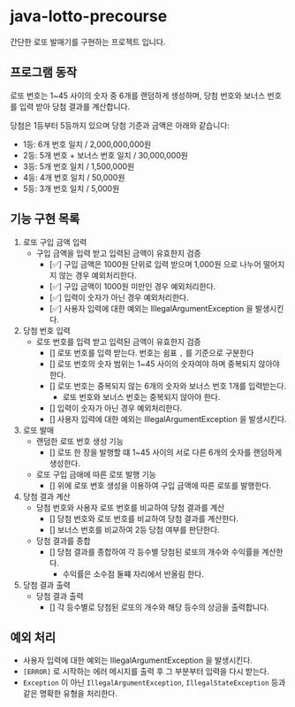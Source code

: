 # java-lotto-precourse

간단한 로또 발매기를 구현하는 프로젝트 입니다. 
## 프로그램 동작
로또 번호는 1~45 사이의 숫자 중 6개를 랜덤하게 생성하며, 당첨 번호와 보너스 번호를 입력 받아 당첨 결과를 계산합니다.

당첨은 1등부터 5등까지 있으며 당첨 기준과 금액은 아래와 같습니다:

- 1등: 6개 번호 일치 / 2,000,000,000원
- 2등: 5개 번호 + 보너스 번호 일치 / 30,000,000원
- 3등: 5개 번호 일치 / 1,500,000원
- 4등: 4개 번호 일치 / 50,000원
- 5등: 3개 번호 일치 / 5,000원

## 기능 구현  목록
1. 로또 구입 금액 입력
    - 구입 금액을 입력 받고 입력된 금액이 유효한지 검증
      - [✅] 구입 금액은 1000원 단위로 입력 받으며 1,000원 으로 나누어 떨어지지 않는 경우 예외처리한다.
      - [✅] 구입 금액이 1000원 미만인 경우 예외처리한다.
      - [✅] 입력이 숫자가 아닌 경우 예외처리한다.
      - [✅] 사용자 입력에 대한 예외는 IllegalArgumentException 을 발생시킨다.
2. 당첨 번호 입력 
    - 로또 번호를 입력 받고 입력된 금액이 유효한지 검증
      - [] 로또 번호를 입력 받는다. 번호는 쉼표 `,` 를 기준으로 구분한다
      - [] 로또 번호의 숫자 범위는 1~45 사이의 숫자여야 하며 중복되지 않아야 한다.
      - [] 로또 번호는 중복되지 않는 6개의 숫자와 보너스 번호 1개를 입력받는다.
        - 로또 번호와 보너스 번호는 중복되지 않아야 한다.
      - [] 입력이 숫자가 아닌 경우 예외처리한다.
      - [] 사용자 입력에 대한 예외는 IllegalArgumentException 을 발생시킨다.
3. 로또 발매
    - 랜덤한 로또 번호 생성 기능
      - [] 로또 한 장을 발행할 떄 1~45 사이의 서로 다른 6개의 숫자를 랜덤하게 생성한다.
    - 로또 구입 금애에 따른 로또 발행 기능
      - [] 위에 로또 번호 생성을 이용하여 구입 금액에 따른 로또를 발행한다.
4. 당첨 결과 계산
    - 당첨 번호와 사용자 로또 번호를 비교하여 당첨 결과를 계산
      - [] 당첨 번호와 로또 번호를 비교하여 당첨 결과를 계산한다.
      - [] 보너스 번호를 비교하여 2등 당첨 여부를 판단한다.
    - 당첨 결과를 종합
      - [] 당첨 결과를 종합하여 각 등수별 당첨된 로또의 개수와 수익률을 계산한다.
        - 수익률은 소수점 둘쨰 자리에서 반올림 한다.
5. 당첨 결과 출력
    - 당첨 결과 출력
      - [] 각 등수별로 당첨된 로또의 개수와 해당 등수의 상금을 출력합니다.
      
## 예외 처리
- 사용자 입력에 대한 예외는 IllegalArgumentException 을 발생시킨다.
- `[ERROR]` 로 시작하는 에러 메시지를 출력 후 그 부분부터 입력을 다시 받는다.
- `Exception` 이 아닌 `IllegalArgumentException`, `IllegalStateException` 등과 같은 명확한 유형을 처리한다.